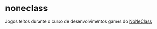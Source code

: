 # noneclass
Jogos feitos durante o curso de desenvolvimentos games do [NoNeClass](https://noneclass.com.br/)
